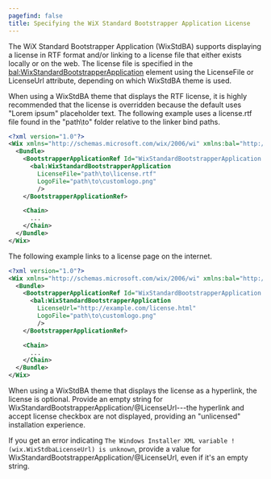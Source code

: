 ```yaml
---
pagefind: false
title: Specifying the WiX Standard Bootstrapper Application License
---
```


The WiX Standard Bootstrapper Application (WixStdBA) supports displaying a license in RTF format and/or linking to a license file that either exists locally or on the web. The license file is specified in the <bal:WixStandardBootstrapperApplication> element using the LicenseFile or LicenseUrl attribute, depending on which WixStdBA theme is used.

When using a WixStdBA theme that displays the RTF license, it is highly recommended that the license is overridden because the default uses "Lorem ipsum" placeholder text. The following example uses a license.rtf file found in the "path\to" folder relative to the linker bind paths.

```xml
<?xml version="1.0"?>
<Wix xmlns="http://schemas.microsoft.com/wix/2006/wi" xmlns:bal="http://schemas.microsoft.com/wix/BalExtension">
  <Bundle>
    <BootstrapperApplicationRef Id="WixStandardBootstrapperApplication.RtfLicense">
      <bal:WixStandardBootstrapperApplication
        LicenseFile="path\to\license.rtf"
        LogoFile="path\to\customlogo.png"
        />
    </BootstrapperApplicationRef>

    <Chain>
      ...
    </Chain>
  </Bundle>
</Wix>
```

The following example links to a license page on the internet.

```xml
<?xml version="1.0"?>
<Wix xmlns="http://schemas.microsoft.com/wix/2006/wi" xmlns:bal="http://schemas.microsoft.com/wix/BalExtension">
  <Bundle>
    <BootstrapperApplicationRef Id="WixStandardBootstrapperApplication.HyperlinkLicense">
      <bal:WixStandardBootstrapperApplication
        LicenseUrl="http://example.com/license.html"
        LogoFile="path\to\customlogo.png"
        />
    </BootstrapperApplicationRef>

    <Chain>
      ...
    </Chain>
  </Bundle>
</Wix>
```

When using a WixStdBA theme that displays the license as a hyperlink, the license is optional. Provide an empty string for WixStandardBootstrapperApplication/@LicenseUrl---the hyperlink and accept license checkbox are not displayed, providing an "unlicensed" installation experience.

If you get an error indicating `The Windows Installer XML variable !(wix.WixStdbaLicenseUrl) is unknown`, provide a value for WixStandardBootstrapperApplication/@LicenseUrl, even if it's an empty string.
